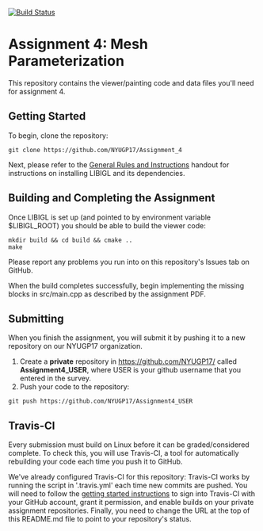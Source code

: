 [![Build Status](https://travis-ci.org/NYUGeometricModeling/GM_Assignment_4.svg?branch=master)](https://travis-ci.org/NYUGeometricModeling/GM_Assignment_4)
# Assignment 4: Mesh Parameterization

This repository contains the viewer/painting code and data files you'll need for
assignment 4.

## Getting Started
To begin, clone the repository:
```
git clone https://github.com/NYUGP17/Assignment_4
```

Next, please refer to the [General Rules and Instructions](https://github.com/danielepanozzo/gp/raw/master/guidelines.pdf)
handout for instructions on installing LIBIGL and its dependencies.

## Building and Completing the Assignment
Once LIBIGL is set up (and pointed to by environment variable $LIBIGL_ROOT) you
should be able to build the viewer code:
```
mkdir build && cd build && cmake ..
make
```
Please report any problems you run into on this repository's Issues tab on
GitHub.

When the build completes successfully, begin implementing the missing blocks in
src/main.cpp as described by the assignment PDF.

## Submitting
When you finish the assignment, you will submit it by pushing it to a new
repository on our NYUGP17 organization.

1. Create a **private** repository in https://github.com/NYUGP17/ called
   **Assignment4_USER**, where USER is your github username that you entered in
   the survey.
2. Push your code to the repository:
```
git push https://github.com/NYUGP17/Assignment4_USER
```

## Travis-CI
Every submission must build on Linux before it can be graded/considered
complete. To check this, you will use Travis-CI, a tool for automatically
rebuilding your code each time you push it to GitHub.

We've already configured Travis-CI for this repository: Travis-CI works by
running the script in '.travis.yml' each time new commits are pushed. You will
need to follow the [getting started
instructions](https://travis-ci.com/getting_started) to sign into Travis-CI with
your GitHub account, grant it permission, and enable builds on your private
assignment repositories. Finally, you need to change the URL at the top of
this README.md file to point to your repository's status.
